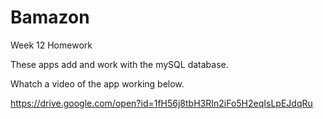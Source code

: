 # Bamazon
Week 12 Homework

These apps add and work with the mySQL database.

Whatch a video of the app working below.

https://drive.google.com/open?id=1fH56j8tbH3RIn2iFo5H2eqIsLpEJdqRu
